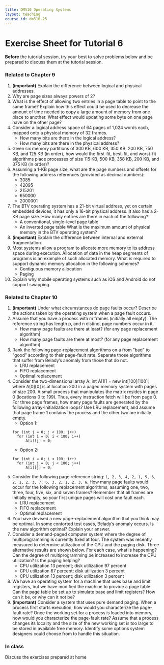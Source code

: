 ```yaml
---
title: DM510 Operating Systems
layout: teaching
course_id: dm510-25
---
```


# Exercise Sheet for Tutorial 6

**Before** the tutorial session, try your best to solve problems below and be prepared to discuss them at the tutorial session.

### Related to Chapter 9
1. **(important)** Explain the difference between logical and physical addresses.
2. Why are page sizes always powers of 2?
3. What is the effect of allowing two entries in a page table to point to the same frame? Explain how this effect could be used to decrease the amount of time needed to copy a large amount of memory from one place to another. What effect would updating some byte on one page have on the other page?
3. Consider a logical address space of 64 pages of 1,024 words each, mapped onto a physical memory of 32 frames.
    - How many bits are there in the logical address?
    - How many bits are there in the physical address?
4. Given six memory partitions of 300 KB, 600 KB, 350 KB, 200 KB, 750 KB, and 125 KB (in order), how would the first-fit, best-fit, and worst-fit algorithms place processes of size 115 KB, 500 KB, 358 KB, 200 KB, and 375 KB (in order)?
5. Assuming a 1-KB page size, what are the page numbers and offsets for the following address references (provided as decimal numbers):
    - 3085
    - 42095
    - 215201
    - 650000
    - 2000001
6. The BTV operating system has a 21-bit virtual address, yet on certain embedded devices, it has only a 16-bit physical address. It also has a 2-KB page size. How many entries are there in each of the following?
    - A conventional, single-level page table
    - An inverted page table
    What is the maximum amount of physical memory in the BTV operating system?
7. **(important)** Explain the difference between internal and external fragmentation.
8. Most systems allow a program to allocate more memory to its address space during execution. Allocation of data in the heap segments of programs is an example of such allocated memory. What is required to support dynamic memory allocation in the following schemes?
    - Contiguous memory allocation
    - Paging
9. Explain why mobile operating systems such as iOS and Android do not support swapping.

### Related to Chapter 10
1. **(important)** Under what circumstances do page faults occur? Describe the actions taken by the operating system when a page fault occurs.
2. Assume that you have a process with m frames (initially all empty). The reference string has length p, and n distinct page numbers occur in it. 
    - How many page faults are there at least? (for any page replacement algorithm)
    - How many page faults are there at most? (for any page replacement algorithm) 
3. Rank the following page-replacement algorithms on a from "bad" to "good" according to their page-fault rate. Separate those algorithms that suffer from Belady’s anomaly from those that do not.
    - LRU replacement
    - FIFO replacement
    - Optimal replacement
4. Consider the two-dimensional array A: int A[][] = new int[100][100]; where A[0][0] is at location 200 in a paged memory system with pages of size 200. A small process that manipulates the matrix resides in page 0 (locations 0 to 199). Thus, every instruction fetch will be from page 0. For three page frames, how many page faults are generated by the following array-initialization loops? Use LRU replacement, and assume that page frame 1 contains the process and the other two are initially empty.
    - Option 1:
    ```
    for (int j = 0; j < 100; j++)
      for (int i = 0; i < 100; i++)
          A[i][j] = 0;

    ```
    - Option 2:
    ```
    for (int i = 0; i < 100; i++)
      for (int j = 0; j < 100; j++)
          A[i][j] = 0;

    ```
5. Consider the following page reference string: `1, 2, 3, 4, 2, 1, 5, 6, 2, 1, 2, 3, 7, 6, 3, 2, 1, 2, 3, 6`. How many page faults would occur for the following replacement algorithms, assuming one, two, three, four, five, six, and seven frames? Remember that all frames are initially empty, so your first unique pages will cost one fault each.
    - LRU replacement
    - FIFO replacement
    - Optimal replacement
7. You have devised a new page-replacement algorithm that you think may be optimal. In some contorted test cases, Belady’s anomaly occurs. Is the new algorithm optimal? Explain your answer.
8. Consider a demand-paged computer system where the degree of multiprogramming is currently fixed at four. The system was recently measured to determine utilization of the CPU and the paging disk. Three alternative results are shown below. For each case, what is happening? Can the degree of multiprogramming be increased to increase the CPU utilization? Is the paging helping?
    - CPU utilization 13 percent; disk utilization 97 percent
    - CPU utilization 87 percent; disk utilization 3 percent
    - CPU utilization 13 percent; disk utilization 3 percent
9. We have an operating system for a machine that uses base and limit registers, but we have modified the machine to provide a page table. Can the page table be set up to simulate base and limit registers? How can it be, or why can it not be?
10. **(important)** Consider a system that uses pure demand paging. When a process first starts execution, how would you characterize the page-fault rate? Once the working set for a process is loaded into memory, how would you characterize the page-fault rate? Assume that a process changes its locality and the size of the new working set is too large to be stored in available free memory. Identify some options system designers could choose from to handle this situation.



### In class
Discuss the exercises prepared at home
